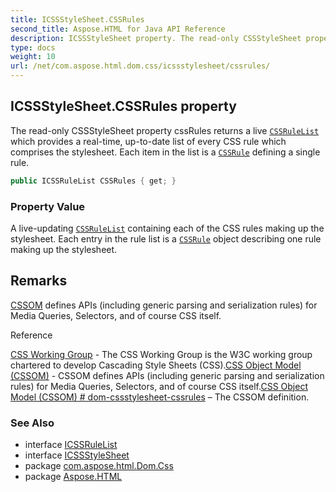 ```yaml
---
title: ICSSStyleSheet.CSSRules
second_title: Aspose.HTML for Java API Reference
description: ICSSStyleSheet property. The read-only CSSStyleSheet property cssRules returns a live CSSRuleList which provides a real-time up-to-date list of every CSS rule which comprises the stylesheet. Each item in the list is a CSSRule defining a single rule
type: docs
weight: 10
url: /net/com.aspose.html.dom.css/icssstylesheet/cssrules/
---
```

## ICSSStyleSheet.CSSRules property

The read-only CSSStyleSheet property cssRules returns a live [`CSSRuleList`](../../icssrulelist/) which provides a real-time, up-to-date list of every CSS rule which comprises the stylesheet. Each item in the list is a [`CSSRule`](../../icssrule/) defining a single rule.

```java
public ICSSRuleList CSSRules { get; }
```

### Property Value

A live-updating [`CSSRuleList`](../../icssrulelist/) containing each of the CSS rules making up the stylesheet. Each entry in the rule list is a [`CSSRule`](../../icssrule/) object describing one rule making up the stylesheet.

## Remarks

[CSSOM](https://drafts.csswg.org/cssom/) defines APIs (including generic parsing and serialization rules) for Media Queries, Selectors, and of course CSS itself.

Reference

[CSS Working Group](https://wiki.csswg.org/) - The CSS Working Group is the W3C working group chartered to develop Cascading Style Sheets (CSS).[CSS Object Model (CSSOM)](https://drafts.csswg.org/cssom/) - CSSOM defines APIs (including generic parsing and serialization rules) for Media Queries, Selectors, and of course CSS itself.[CSS Object Model (CSSOM) # dom-cssstylesheet-cssrules](https://drafts.csswg.org/cssom/#dom-cssstylesheet-cssrules) – The CSSOM definition.

### See Also

* interface [ICSSRuleList](../../icssrulelist/)
* interface [ICSSStyleSheet](../)
* package [com.aspose.html.Dom.Css](../../icssstylesheet/)
* package [Aspose.HTML](../../../)
